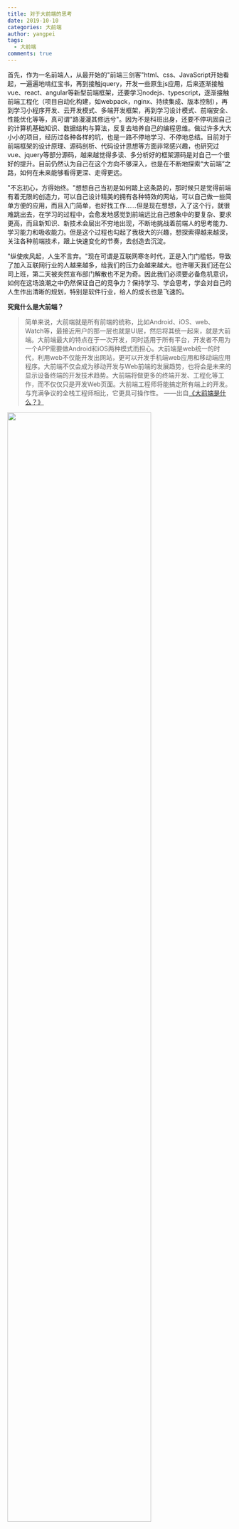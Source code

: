 ```yaml
---
title: 对于大前端的思考
date: 2019-10-10
categories: 大前端
author: yangpei
tags:
  - 大前端
comments: true
---
```


首先，作为一名前端人，从最开始的"前端三剑客"html、css、JavaScript开始看起，一遍遍地啃红宝书，再到接触jquery，开发一些原生js应用，后来逐渐接触vue、react、angular等新型前端框架，还要学习nodejs、typescript，逐渐接触前端工程化（项目自动化构建，如webpack，nginx、持续集成、版本控制），再到学习小程序开发、云开发模式、多端开发框架，再到学习设计模式、前端安全、性能优化等等，真可谓"路漫漫其修远兮"。因为不是科班出身，还要不停巩固自己的计算机基础知识、数据结构与算法，反复去培养自己的编程思维。做过许多大大小小的项目，经历过各种各样的坑，也是一路不停地学习、不停地总结。目前对于前端框架的设计原理、源码剖析、代码设计思想等方面非常感兴趣，也研究过vue、jquery等部分源码，越来越觉得多读、多分析好的框架源码是对自己一个很好的提升。目前仍然认为自己在这个方向不够深入，也是在不断地探索“大前端”之路，如何在未来能够看得更深、走得更远。

"不忘初心，方得始终。"想想自己当初是如何踏上这条路的，那时候只是觉得前端有着无限的创造力，可以自己设计精美的拥有各种特效的网站，可以自己做一些简单方便的应用，而且入门简单，也好找工作……但是现在想想，入了这个行，就很难跳出去，在学习的过程中，会愈发地感觉到前端远比自己想象中的要复杂、要求更高，而且新知识、新技术会层出不穷地出现，不断地挑战着前端人的思考能力、学习能力和吸收能力。但是这个过程也勾起了我极大的兴趣，想探索得越来越深，关注各种前端技术，跟上快速变化的节奏，去创造去沉淀。

"纵使疾风起，人生不言弃。"现在可谓是互联网寒冬时代，正是入门门槛低，导致了加入互联网行业的人越来越多，给我们的压力会越来越大。也许哪天我们还在公司上班，第二天被突然宣布部门解散也不足为奇。因此我们必须要必备危机意识，如何在这场浪潮之中仍然保证自己的竞争力？保持学习、学会思考，学会对自己的人生作出清晰的规划，特别是软件行业，给人的成长也是飞速的。


**究竟什么是大前端？**

>简单来说，大前端就是所有前端的统称，比如Android、iOS、web、Watch等，最接近用户的那一层也就是UI层，然后将其统一起来，就是大前端。大前端最大的特点在于一次开发，同时适用于所有平台，开发者不用为一个APP需要做Android和iOS两种模式而担心。大前端是web统一的时代，利用web不仅能开发出网站，更可以开发手机端web应用和移动端应用程序。大前端不仅会成为移动开发与Web前端的发展趋势，也将会是未来的显示设备终端的开发技术趋势。大前端将做更多的终端开发、工程化等工作，而不仅仅只是开发Web页面。大前端工程师将能搞定所有端上的开发。与充满争议的全栈工程师相比，它更具可操作性。 ——出自[《大前端是什么？》](http://www.imooc.com/article/283259?block_id=tuijian_wz)


<img src="https://i.loli.net/2019/09/18/SENRlsLZzGp3i6v.jpg" width="80%"/>

由上图可见，前端需要和如此多的工种打交道，也不断要求着需要具备一些其他领域的基础，至少能让沟通更加高效一些。也许你会对UI设计、后台DB、产品设计、测试、全栈领域感兴趣，在未来走上其他的职业道路也是有可能的。也有越来越多的前端人开始往全栈的方向发展，希望自己能够独自开发整个项目，也开始往项目架构等方向深入。在未来，自己在前端这个领域走了很久之后，也许会迎来新的挑战，如何突破自己呢？我们可以选择自己感兴趣的方向进行深入学习，如：
1. 全栈: 前后端开发，Node / 数据库/ Nginx / 反向代理 / 负载均衡 / PM2 / Docker 等服务端或者运维知识
2. 跨平台: Hybrid / Flutter / React Native / Swift 等
3. 视觉游戏: WebGL / 动画 / Three.js / Canvas / 游戏引擎 / VR / AR 等
4. 底层框架: 浏览器引擎 / 框架底层 / 机器学习 / 算法等

最近面试了阿里、腾讯、滴滴等公司，也和技术大牛们交流了很多，吸收了很多的经验，故总结一下：

前端开发者必须对前端基础技能足够熟悉，了解原理和细节，基于js往上衍生，如浏览器端的js如何开发、node端的js如何来开发，并且关注研发效率、质量、性能、错误监控等等；

能够做浏览器端的开发，能够做服务器端的开发，前端要和很多的工种打交道，可以看看在其他领域我们哪些可以和它相关联的一些能力去了解和学习，可以让视野更加全面；

写代码三到五年，即将会遇到一个瓶颈：需求我都能做，我的成就感在哪里？这时应该转换一个思维：是否有更高程度的抽象，更自动化的构建，持续不断地迭代我们的生产工具和生产方式。

做一个自己的产品，做一个公众号或小程序，把所有的想法（包括技术的、或者关于产品)，在上面不断地迭代，把这个产品打磨得越来越好，让自己的技术能够在一个面或一个点上不断地提升。比如追求网站的速度（浏览器端做缓存、运行机制等等性能优化），每个人都需要打磨一个东西，到一个阶段让自己的技术不断地提升，你对技术上的思考也会随着这个产品的不断完善变得更深入。

**建议：**
1. 在技术上js这条路上做得足够的深，对原理掌握得足够清楚，多了解周边的技能
2. 做一个自己的产品，长年累月地去专注去打磨它改进它，加入你技术的想法

最后如愿收到了阿里的offer，也希望自己能够不断警醒自己，需要学习的还有太多太多。在如今的智能化趋势下，越来越多的人开始关注人工智能，而我们部门也是在从事前端智能化的方向，基于计算机视觉、深度学习等，从设计稿（sketch、psd、静态图片）一键智能生成高可维护的代码。未来还有更多的智能化领域值得我们去探索。

下面附一张阿里前端岗位招聘JD：
```
【岗位职责】
以下是我们团队的几个技术场景和负责的小伙伴，你可以选择跟随这些业界大牛学习和成长。
  Node架构体系：从Node.js应用框架到全链路监控以及故障演练，从基于Typescript的loC容器到ServerlessNode.js运行时，这里有一帮maker组成的团队。
  中后台体系：如果你有志于通过打造桌面工具帮助开发者极速构建前端应用，亦或是参与智能界面设计平台的建设以革新前端的开发模式，还是参与到Github1w+star开源项目ICE
  前端智能化：专注前端智能化，提效与业务密切相关的开发场景效率，基于计算机视觉、深度学习等，从设计稿（Sketch、PSD、静态图片）一键智能生成高可维护性代码，在这里，我们持续探索智能化的世界。
  前端搭建体系：从支持双十一、双十二活动页面的搭建系统，到灸手可热的小程序搭建系统，前端技术-搭建服务团队承担着淘宝页面搭建服务的重任，实现可视化的方式从0到1搭建页面，配置页面动态数据，后期页面运维等一系列服务。不管你是爱好前端技术，还是热衷于Nodejs后台开发，搭建服务团队都期待你的加入！
  前端工程体系：如果你想打造整个阿里前端开发的工程化基础底层体系，参与业内领先的前端工程底层系统开发，掌握从项目初始化到线上编译、扫描、发布的全链路体系架构设计与实现。
【岗位要求】
  精通各种Web前端技术（HTML/CSS/Javascript等)，熟练跨浏览器、跨终端的开发；
  有大型前端架构、前端性能、可访问性、可维护性等方面的实践经验；
  至少熟练使用一门非前端脚本语言（如：NodeJS/Python/PHP等），并有项目经验；
  技术视野广阔，有主导前端技术方案设计的能力和经验；
  性格乐观开朗，逻辑性强，善于和各种背景的人合作，有一定的项目管理、团队管理经验;
  有开源项目的成功经验。
```
可见，在未来，前端的工作会迎来新的挑战。

--- 

我也是一只小白，仍然在边撞南墙边学习，分享一下个人的学习方法，希望能帮助到大家：

**【学习方法】**
**入门：**
1. 兴趣是最好的老师，自律才能给你自由
2. 量变到质变：从基础开始，技术需要不断沉淀
3. 经常总结和分享

**进阶：**
1. 知识是无边界的，术业有专攻，往自己感兴趣的方向深挖
2. 从简单地做事，到对业务对需求有深层次的思考
3. 与同行业、同龄人对比，补足自己的不足

**高阶：**
1. 深入一到两个领域，能够有独特的见解以及自己的成果
2. 勇于承担与挑战，合理分配自己的时间
3. 参加交流会/技术分享大会，了解最新的知识架构

**【学习途径】**

**初级：**
1. 系统的视频学习：慕课网（课程优质）、大B站（说实话，干货还不少），还有一些国外优质的网站，如coursera、udacity等
2. 文档教程：W3CSchool、菜鸟教程、MDN（权威手册）、多看官方文档（非常重要）
3. 坚持记录个人博客：总结和沉淀，更好地消化知识
4. 多看优质博客：推荐掘金、segmentFault等

**中高级：**
1. 从兴趣入手，定向深入发展（算法、全栈、底层原理、视觉、人工智能等）
2. 加入开源社区，参与github上的开源项目（Docker、nodejs、AI等）
3. 着眼中国与世界，多参加技术交流会，了解国内外先进技术和前端发展趋势

---

最后想送给大家知乎上看到的一句话："乾坤未定，你我皆是黑马”
